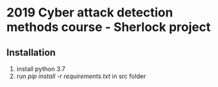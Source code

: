 # 2019 Cyber attack detection methods course - Sherlock project

## Installation
1. install python 3.7
2. run _pip install -r requirements.txt_ in src folder
